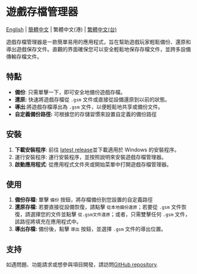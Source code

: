 # 遊戲存檔管理器
[English](./README.md) | [簡體中文](./README_CN.md) | 繁體中文(港) | [繁體中文(台)](./README_TW.md) 

遊戲存檔管理器是一款簡單易用的應用程式，旨在幫助遊戲玩家輕鬆備份、還原和導出遊戲保存文件。直觀的界面確保您可以安全輕鬆地保存存檔文件，並跨多設備傳輸存檔文件。

## 特點

- **備份**: 只需單擊一下，即可安全地備份遊戲存檔。
- **還原:** 快速將遊戲存檔從 `.gsm` 文件或直接從設備還原到以前的狀態。
- **導出**:將遊戲存檔導出為 `.gsm` 文件，以便輕鬆地共享或備份文件。
- **自定義備份路徑:** 可根據您的存儲習慣來設置自定義的備份路徑

## 安裝

1. **下載安裝程序**: 前往 [latest release](https://github.com/dyang886/Game-Save-Manager/releases)並下載適用於 Windows 的安裝程序。
2. 運行安裝程序: 運行安裝程序，並按照說明來安裝遊戲存檔管理器。
3. **啟動應用程式**: 從應用程式文件夾或開始菜單中打開遊戲存檔管理器。

## 使用

1. **備份存檔:** 單擊 `備份` 按鈕，將存檔備份到您設置的自定義路徑
2. **還原存檔:** 若要直接從設備恢復，請點擊 `從本地備份還原`；若要從 `.gsm` 文件恢復，請選擇您的文件並點擊 `從.gsm文件還原`；或者，只需雙擊任何 `.gsm` 文件，該路徑將填充在應用程式中。
3. **導出存檔:** 備份後，點擊 `導出` 按鈕，並選擇 `.gsm` 文件的導出位置。

## 支持

如遇問題、功能請求或想參與項目開發，請訪問[GitHub repository](https://github.com/dyang886/Game-Save-Manager).

